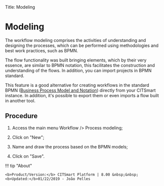 Title: Modeling

# Modeling

The workflow modeling comprises the activities of understanding and designing the processes, which can be performed using methodologies and best work practices, such as BPMN. 

The flow functionality was built bringing elements, which by their very essence, are similar to BPMN notation, this facilitates the construction and understanding of the flows. In addition, you can import projects in BPMN standard.

This feature is a good alternative for creating workflows in the standard BPMN ([Business Process Model and Notation][1]) directly from your CITSmart instance. In addition, it's possible to export them or even imports a flow built in another tool.

## Procedure

1. Access the main menu Workflow /> Process modeling;

2. Click on "New";

3. Name and draw the process based on the BPMN models;

4. Click on "Save".



[1]:http://www.bpmn.org/


!!! tip "About"

    <b>Product/Version:</b> CITSmart Platform | 8.00 &nbsp;&nbsp;
    <b>Updated:</b>01/22/2019 - João Pelles  
	
